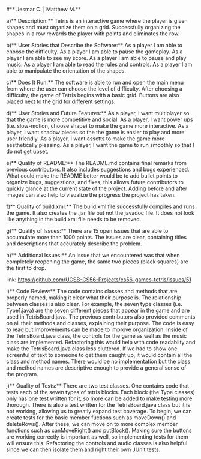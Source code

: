 #** Jesmar C. | Matthew M.**

a)** Description:** Tetris is an interactive game where the player is given shapes and must organize them on a grid. Successfully organizing the shapes in a row rewards the player with points and eliminates the row.

b)** User Stories that Describe the Software:**
As a player I am able to choose the difficulty.
As a player I am able to pause the gameplay.
As a player I am able to see my score.
As a player I am able to pause and play music.
As a player I am able to read the rules and controls.
As a player I am able to manipulate the orientation of the shapes.

c)** Does It Run:** The software is able to run and open the main menu from where the user can choose the level of difficulty. After choosing a difficulty, the game of Tetris begins with a basic grid. Buttons are also placed next to the grid for different settings.

d)** User Stories and Future Features:**
As a player, I want multiplayer so that the game is more competitive and social.
As a player, I want power ups (i.e. slow-motion, choose shape) to make the game more interactive.
As a player, I want shadow pieces so the the game is easier to play and more user friendly.
As a player, I want assetts to make the game more aesthetically pleasing.
As a player, I want the game to run smoothly so that I do not get upset.

e)** Quality of README:** 
The README.md contains final remarks from previous contributors. It also includes suggestions and bugs experienced. What could make the README better would be to add bullet points to organize bugs, suggestions, and fixes; this allows future contributors to quickly glance at the current state of the project. Adding before and after images can also help to visualize the progress the project has taken.

f)** Quality of build.xml:** 
The build.xml file successfully compiles and runs the game. It also creates the .jar file but not the javadoc file. It does not look like anything in the build.xml file needs to be removed. 

g)** Quality of Issues:**
There are 15 open issues that are able to accumulate more than 1000 points. The issues are clear, containing titles and descriptions that accurately describe the problem.

h)** Additional Issues:**
An issue that we encountered was that when completely reopening the game, the same two pieces (black squares) are the first to
 drop.

link: https://github.com/UCSB-CS56-Projects/cs56-games-tetris/issues/51

i)** Code Review:** 
The code contains classes and methods that are properly named, making it clear what their purpose is. The relationship between classes is also clear. For example, the seven type classes (i.e. Type1.java) are the seven different pieces that appear in the game and are used in TetrisBoard.java. The previous contributors also provided comments on all their methods and classes, explaining their purpose. The code is easy to read but improvements can be made to improve organization. Inside of the TetrisBoard.java class, the controls for the game as well as the music class are implemented. Refactoring this would help with code readabilty and make the TetrisBoard.java class less cluttered. If we had to show one screenful of text to someone to get them caught up, it would contain all the class and method names. There would be no implementation but the class and method names are descriptive enough to provide a general sense of the program.

j)** Quality of Tests:**
There are two test classes. One contains code that tests each of the seven types of tetris blocks. Each block (the Type classes) only has one test written for it, so more can be added to make testing more thorough. There is also a test written for the TetrisBoard.java class but it is not working, allowing us to greatly expand test coverage. To begin, we can create tests for the basic member fuctions such as moveDown() and deleteRows(). After these, we can move on to more complex member functions such as canMoveRight() and putBlock(). Making sure the buttons are working correctly is important as well, so implementing tests for them will ensure this. Refactoring the controls and audio classes is also helpful since we can then isolate them and right their own JUnit tests.
